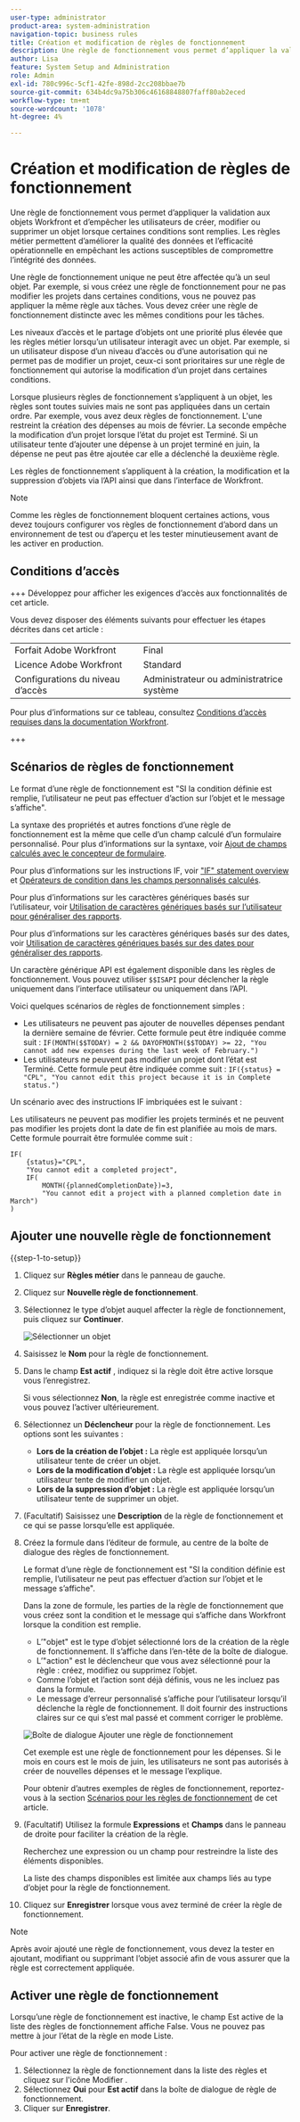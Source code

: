 ```yaml
---
user-type: administrator
product-area: system-administration
navigation-topic: business rules
title: Création et modification de règles de fonctionnement
description: Une règle de fonctionnement vous permet d’appliquer la validation aux objets Workfront et d’empêcher les utilisateurs de créer, modifier ou supprimer un objet lorsque certaines conditions sont remplies. Les règles métier permettent d’améliorer la qualité des données et l’efficacité opérationnelle en empêchant les actions susceptibles de compromettre l’intégrité des données.
author: Lisa
feature: System Setup and Administration
role: Admin
exl-id: 780c996c-5cf1-42fe-898d-2cc208bbae7b
source-git-commit: 634b4dc9a75b306c46168848807faff80ab2eced
workflow-type: tm+mt
source-wordcount: '1078'
ht-degree: 4%

---
```


# Création et modification de règles de fonctionnement

Une règle de fonctionnement vous permet d’appliquer la validation aux objets Workfront et d’empêcher les utilisateurs de créer, modifier ou supprimer un objet lorsque certaines conditions sont remplies. Les règles métier permettent d’améliorer la qualité des données et l’efficacité opérationnelle en empêchant les actions susceptibles de compromettre l’intégrité des données.

Une règle de fonctionnement unique ne peut être affectée qu’à un seul objet. Par exemple, si vous créez une règle de fonctionnement pour ne pas modifier les projets dans certaines conditions, vous ne pouvez pas appliquer la même règle aux tâches. Vous devez créer une règle de fonctionnement distincte avec les mêmes conditions pour les tâches.

Les niveaux d’accès et le partage d’objets ont une priorité plus élevée que les règles métier lorsqu’un utilisateur interagit avec un objet. Par exemple, si un utilisateur dispose d’un niveau d’accès ou d’une autorisation qui ne permet pas de modifier un projet, ceux-ci sont prioritaires sur une règle de fonctionnement qui autorise la modification d’un projet dans certaines conditions.

Lorsque plusieurs règles de fonctionnement s’appliquent à un objet, les règles sont toutes suivies mais ne sont pas appliquées dans un certain ordre. Par exemple, vous avez deux règles de fonctionnement. L&#39;une restreint la création des dépenses au mois de février. La seconde empêche la modification d’un projet lorsque l’état du projet est Terminé. Si un utilisateur tente d’ajouter une dépense à un projet terminé en juin, la dépense ne peut pas être ajoutée car elle a déclenché la deuxième règle.

Les règles de fonctionnement s’appliquent à la création, la modification et la suppression d’objets via l’API ainsi que dans l’interface de Workfront.

>[!NOTE]
>
>Comme les règles de fonctionnement bloquent certaines actions, vous devez toujours configurer vos règles de fonctionnement d’abord dans un environnement de test ou d’aperçu et les tester minutieusement avant de les activer en production.

## Conditions d’accès

+++ Développez pour afficher les exigences d’accès aux fonctionnalités de cet article.

Vous devez disposer des éléments suivants pour effectuer les étapes décrites dans cet article :

<table style="table-layout:auto"> 
 <col> 
 <col> 
 <tbody> 
  <tr> 
   <td>Forfait Adobe Workfront</td> 
   <td>Final</td> 
  </tr> 
  <tr> 
   <td>Licence Adobe Workfront</td> 
   <td>Standard</td> 
  </tr> 
  <tr> 
   <td>Configurations du niveau d’accès</td> 
   <td>Administrateur ou administratrice système</td> 
  </tr>  
 </tbody> 
</table>

Pour plus d’informations sur ce tableau, consultez [Conditions d’accès requises dans la documentation Workfront](/help/quicksilver/administration-and-setup/add-users/access-levels-and-object-permissions/access-level-requirements-in-documentation.md).

+++

## Scénarios de règles de fonctionnement

Le format d’une règle de fonctionnement est &quot;SI la condition définie est remplie, l’utilisateur ne peut pas effectuer d’action sur l’objet et le message s’affiche&quot;.

La syntaxe des propriétés et autres fonctions d’une règle de fonctionnement est la même que celle d’un champ calculé d’un formulaire personnalisé. Pour plus d’informations sur la syntaxe, voir [Ajout de champs calculés avec le concepteur de formulaire](/help/quicksilver/administration-and-setup/customize-workfront/create-manage-custom-forms/form-designer/design-a-form/add-a-calculated-field.md).

Pour plus d’informations sur les instructions IF, voir [&quot;IF&quot; statement overview](/help/quicksilver/reports-and-dashboards/reports/calc-cstm-data-reports/if-statements-overview.md) et [Opérateurs de condition dans les champs personnalisés calculés](/help/quicksilver/reports-and-dashboards/reports/calc-cstm-data-reports/condition-operators-calculated-custom-expressions.md).

Pour plus d’informations sur les caractères génériques basés sur l’utilisateur, voir [Utilisation de caractères génériques basés sur l’utilisateur pour généraliser des rapports](/help/quicksilver/reports-and-dashboards/reports/reporting-elements/use-user-based-wildcards-generalize-reports.md).

Pour plus d’informations sur les caractères génériques basés sur des dates, voir [Utilisation de caractères génériques basés sur des dates pour généraliser des rapports](/help/quicksilver/reports-and-dashboards/reports/reporting-elements/use-date-based-wildcards-generalize-reports.md).

Un caractère générique API est également disponible dans les règles de fonctionnement. Vous pouvez utiliser `$$ISAPI` pour déclencher la règle uniquement dans l’interface utilisateur ou uniquement dans l’API.

Voici quelques scénarios de règles de fonctionnement simples :

* Les utilisateurs ne peuvent pas ajouter de nouvelles dépenses pendant la dernière semaine de février. Cette formule peut être indiquée comme suit : `IF(MONTH($$TODAY) = 2 && DAYOFMONTH($$TODAY) >= 22, "You cannot add new expenses during the last week of February.")`
* Les utilisateurs ne peuvent pas modifier un projet dont l’état est Terminé. Cette formule peut être indiquée comme suit : `IF({status} = "CPL", "You cannot edit this project because it is in Complete status.")`

Un scénario avec des instructions IF imbriquées est le suivant :

Les utilisateurs ne peuvent pas modifier les projets terminés et ne peuvent pas modifier les projets dont la date de fin est planifiée au mois de mars. Cette formule pourrait être formulée comme suit :

```
IF(
    {status}="CPL",
    "You cannot edit a completed project",
    IF(
        MONTH({plannedCompletionDate})=3,
        "You cannot edit a project with a planned completion date in March")
)
```

## Ajouter une nouvelle règle de fonctionnement

{{step-1-to-setup}}

1. Cliquez sur **Règles métier** dans le panneau de gauche.
1. Cliquez sur **Nouvelle règle de fonctionnement**.
1. Sélectionnez le type d’objet auquel affecter la règle de fonctionnement, puis cliquez sur **Continuer**.

   ![Sélectionner un objet](assets/object-for-business-rule2.png)

1. Saisissez le **Nom** pour la règle de fonctionnement.
1. Dans le champ **Est actif** , indiquez si la règle doit être active lorsque vous l’enregistrez.

   Si vous sélectionnez **Non**, la règle est enregistrée comme inactive et vous pouvez l’activer ultérieurement.

1. Sélectionnez un **Déclencheur** pour la règle de fonctionnement. Les options sont les suivantes :

   * **Lors de la création de l’objet :** La règle est appliquée lorsqu’un utilisateur tente de créer un objet.
   * **Lors de la modification d’objet :** La règle est appliquée lorsqu’un utilisateur tente de modifier un objet.
   * **Lors de la suppression d’objet :** La règle est appliquée lorsqu’un utilisateur tente de supprimer un objet.

1. (Facultatif) Saisissez une **Description** de la règle de fonctionnement et ce qui se passe lorsqu’elle est appliquée.
1. Créez la formule dans l’éditeur de formule, au centre de la boîte de dialogue des règles de fonctionnement.

   Le format d’une règle de fonctionnement est &quot;SI la condition définie est remplie, l’utilisateur ne peut pas effectuer d’action sur l’objet et le message s’affiche&quot;.

   Dans la zone de formule, les parties de la règle de fonctionnement que vous créez sont la condition et le message qui s’affiche dans Workfront lorsque la condition est remplie.

   * L’&quot;objet&quot; est le type d’objet sélectionné lors de la création de la règle de fonctionnement. Il s’affiche dans l’en-tête de la boîte de dialogue.
   * L’&quot;action&quot; est le déclencheur que vous avez sélectionné pour la règle : créez, modifiez ou supprimez l’objet.
   * Comme l’objet et l’action sont déjà définis, vous ne les incluez pas dans la formule.
   * Le message d’erreur personnalisé s’affiche pour l’utilisateur lorsqu’il déclenche la règle de fonctionnement. Il doit fournir des instructions claires sur ce qui s’est mal passé et comment corriger le problème.

   ![Boîte de dialogue Ajouter une règle de fonctionnement](assets/add-business-rule-dialog-no-ai-button.png)

   Cet exemple est une règle de fonctionnement pour les dépenses. Si le mois en cours est le mois de juin, les utilisateurs ne sont pas autorisés à créer de nouvelles dépenses et le message l’explique.

   Pour obtenir d’autres exemples de règles de fonctionnement, reportez-vous à la section [Scénarios pour les règles de fonctionnement](#scenarios-for-business-rules) de cet article.

1. (Facultatif) Utilisez la formule **Expressions** et **Champs** dans le panneau de droite pour faciliter la création de la règle.

   Recherchez une expression ou un champ pour restreindre la liste des éléments disponibles.

   La liste des champs disponibles est limitée aux champs liés au type d’objet pour la règle de fonctionnement.

1. Cliquez sur **Enregistrer** lorsque vous avez terminé de créer la règle de fonctionnement.

>[!NOTE]
>
>Après avoir ajouté une règle de fonctionnement, vous devez la tester en ajoutant, modifiant ou supprimant l’objet associé afin de vous assurer que la règle est correctement appliquée.

## Activer une règle de fonctionnement

Lorsqu’une règle de fonctionnement est inactive, le champ Est active de la liste des règles de fonctionnement affiche False. Vous ne pouvez pas mettre à jour l’état de la règle en mode Liste.

Pour activer une règle de fonctionnement :

1. Sélectionnez la règle de fonctionnement dans la liste des règles et cliquez sur l&#39;icône Modifier .
1. Sélectionnez **Oui** pour **Est actif** dans la boîte de dialogue de règle de fonctionnement.
1. Cliquer sur **Enregistrer**.
